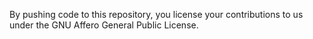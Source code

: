 By pushing code to this repository, you license your contributions to us under the GNU Affero General Public License.
